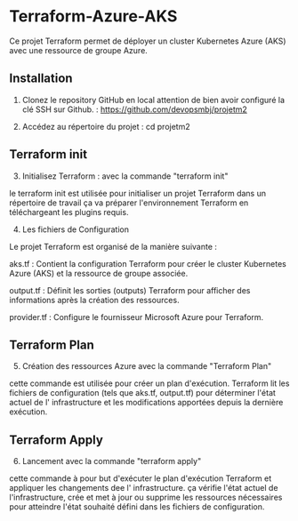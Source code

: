 # Terraform-Azure-AKS

Ce projet Terraform permet de déployer un cluster Kubernetes Azure (AKS) avec une ressource de groupe Azure.


## Installation

1. Clonez le repository GitHub en local attention de bien avoir configuré la clé SSH sur Github.
 : https://github.com/devopsmbj/projetm2


2. Accédez au répertoire du projet :
cd projetm2

## Terraform init

3. Initialisez Terraform :
avec la commande "terraform init"

le terraform init est utilisée pour initialiser un projet Terraform dans un répertoire de travail ça va préparer l'environnement Terraform en téléchargeant les plugins requis.


4.  Les fichiers de Configuration

Le projet Terraform est organisé de la manière suivante :

aks.tf : Contient la configuration Terraform pour créer le cluster Kubernetes Azure (AKS) et la ressource de groupe associée.

output.tf : Définit les sorties (outputs) Terraform pour afficher des informations après la création des ressources.

provider.tf : Configure le fournisseur Microsoft Azure pour Terraform.
## Terraform Plan
5. Création des ressources Azure avec la commande "Terraform Plan"

cette commande est utilisée pour créer un plan d'exécution. Terraform lit les fichiers de configuration (tels que aks.tf, output.tf) pour déterminer l'état actuel de l' infrastructure et les modifications apportées depuis la dernière exécution.
## Terraform Apply
6. Lancement avec la commande "terraform apply"


cette commande à pour but d'exécuter le plan d'exécution Terraform et appliquer les changements dee l' infrastructure. ça vérifie l'état actuel de l'infrastructure, crée et met à jour ou supprime les ressources nécessaires pour atteindre l'état souhaité défini dans les fichiers de configuration.

